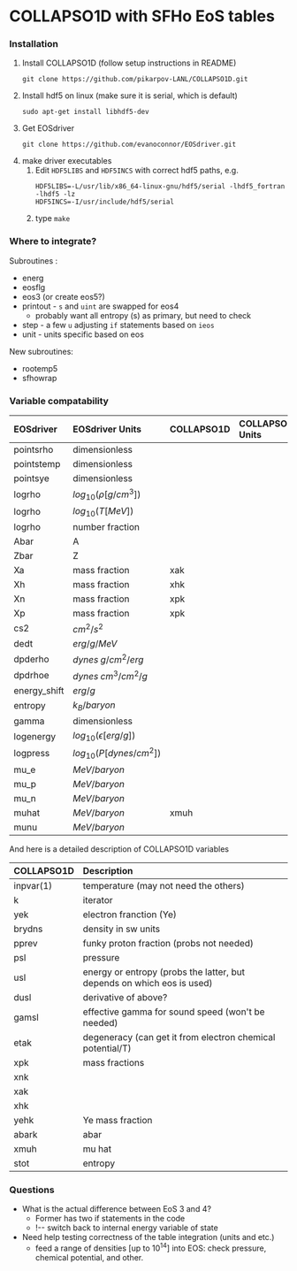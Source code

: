 
# COLLAPSO1D with SFHo EoS tables

### Installation

1. Install COLLAPSO1D (follow setup instructions in README)
   ```
   git clone https://github.com/pikarpov-LANL/COLLAPSO1D.git
   ```
2. Install hdf5 on linux (make sure it is serial, which is default)
    ```
    sudo apt-get install libhdf5-dev
    ```
3. Get EOSdriver
   ```
   git clone https://github.com/evanoconnor/EOSdriver.git
   ```
4. make driver executables
    1. Edit `HDF5LIBS` and `HDF5INCS` with correct hdf5 paths, e.g.
        ```
        HDF5LIBS=-L/usr/lib/x86_64-linux-gnu/hdf5/serial -lhdf5_fortran -lhdf5 -lz
        HDF5INCS=-I/usr/include/hdf5/serial
        ```
    2. type `make`

### Where to integrate?

Subroutines :
* energ
* eosflg
* eos3 (or create eos5?)
* printout - `s` and `uint` are swapped for eos4
  * probably want all entropy (s) as primary, but need to check
* step - a few `u` adjusting `if` statements based on `ieos`
* unit - units specific based on eos

New subroutines:
* rootemp5
* sfhowrap

### Variable compatability

| EOSdriver    | EOSdriver Units             | COLLAPSO1D | COLLAPSO1D Units |
| :----------- | :-------------------------- | :--------- | :--------------- |
| pointsrho    | dimensionless               |
| pointstemp   | dimensionless               |
| pointsye     | dimensionless               |
| logrho       | $log_{10}(\rho[g/cm^3])$    |
| logrho       | $log_{10}(T[MeV])$          |
| logrho       | number fraction             |
| Abar         | A                           |
| Zbar         | Z                           |
| Xa           | mass fraction               | xak
| Xh           | mass fraction               | xhk
| Xn           | mass fraction               | xpk
| Xp           | mass fraction               | xpk
| cs2          | $cm^2/s^2$                  |
| dedt         | $erg/g/MeV$                 |
| dpderho      | $dynes \; g/cm^2/erg$       |
| dpdrhoe      | $dynes \; cm^3/cm^2/g$      |
| energy_shift | $erg/g$                     |
| entropy      | $k_B/baryon$                |
| gamma        | dimensionless               |
| logenergy    | $log_{10}(\epsilon[erg/g])$ |
| logpress     | $log_{10}(P[dynes/cm^2])$   |
| mu_e         | $MeV/baryon$                |
| mu_p         | $MeV/baryon$                |
| mu_n         | $MeV/baryon$                |
| muhat        | $MeV/baryon$                | xmuh
| munu         | $MeV/baryon$                |

And here is a detailed description of COLLAPSO1D variables

| COLLAPSO1D | Description                                                            |
| :--------- | :--------------------------------------------------------------------- |
| inpvar(1)  | temperature (may not need the others)                                  |
| k          | iterator                                                               |
| yek        | electron franction (Ye)                                                |
| brydns     | density in sw units                                                    |
| pprev      | funky proton fraction (probs not needed)                               |
| psl        | pressure                                                               |
| usl        | energy or entropy (probs the latter, but depends on which eos is used) |
| dusl       | derivative of above?                                                   |
| gamsl      | effective gamma for sound speed (won't be needed)                      |
| etak       | degeneracy (can get it from electron chemical potential/T)             |
| xpk        | mass fractions                                                         |
| xnk        |
| xak        |
| xhk        |
| yehk       | Ye mass fraction                                                       |
| abark      | abar                                                                   |
| xmuh       | mu hat                                                                 |
| stot       | entropy                                                                |

### Questions

* What is the actual difference between EoS 3 and 4? 
  * Former has two if statements in the code
  * !-- switch back to internal energy variable of state 
* Need help testing correctness of the table integration (units and etc.)
  * feed a range of densities [up to $10^{14}$] into EOS: check pressure, chemical potential, and other.
